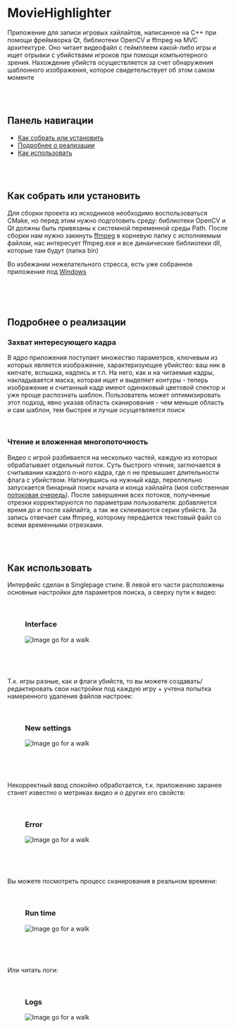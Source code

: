 # MovieHighlighter
<html>
  <body>
    <article>
      <p>
        Приложение для записи игровых хайлайтов, написанное на С++ при помощи фреймворка Qt, библиотеки OpenCV и ffmpeg на MVC архитектуре. Оно читает видеофайл 
        с геймплеем какой-либо игры и ищет отрывки с убийствами игроков при помощи компьютерного зрения. Нахождение убийств осуществляется за счет обнаружения 
        шаблонного изображения, которое свидетельствует об этом самом моменте
      </p>
      <br>
      <br>
    </article>
    <nav>
      <h2>Панель навигации</h2>
      <ul>
        <li><a href="#1">Как собрать или установить</a></li>
        <li><a href="#2">Подробнее о реализации</a></li>
        <li><a href="#3">Как использовать</a></li>
      </ul>
    </nav>
    <br>
    <br>
    <article>
      <h2 id="1">Как собрать или установить</h2>
      <p>
        Для сборки проекта из исходников необходимо воспользоваться CMake, но перед этим нужно подготовить среду: 
        библиотеки OpenCV и Qt должны быть привязаны к системной переменной среды Path. После сборки нам нужно закинуть <a href="https://ffmpeg.org/download.html">ffmpeg</a> 
        в корневую папку с исполняемым файлом, нас интересует ffmpeg.exe и все динаические библиотеки dll, которые там будут (папка bin)
      </p>
      <p>
        Во избежании нежелательного стресса, есть уже собранное приложение под <a href="https://github.com/Alexxxium/Builds/tree/main/MovieHighlighter">Windows</a>
      </p>
      <br>
      <br>
    </article>
    <article>
      <br>
      <h2 id="2">Подробнее о реализации</h2>
      <h3>Захват интересующего кадра</h3>
      <p>
        В ядро приложения поступает множество параметров, ключевым из которых является изображение, характеризующее убийство: ваш ник в килчате, вспышка, надпись и т.п. 
        На него, как и на читаемые кадры, накладывается маска, которая ищет и выделяет контуры - теперь изображение и считанный кадр имеют одинаковый цветовой спектор и уже проще распознать шаблон. 
        Пользователь может оптимизировать этот подход, явно указав область сканирования - чем меньше область и сам шаблон, тем быстрее и лучше осущетвляется поиск
      </p>
      <br>
      <h3>Чтение и вложенная многопоточность</h3>
      <p>
        Видео с игрой разбивается на несколько частей, каждую из которых обрабатывает отдельный поток.
        Суть быстрого чтения, заглючается в считывании каждого n-ного кадра, где n не превышает длительности флага с убийством. Наткнувшись на нужный кадр, 
        переллельно запускается бинарный поиск начала и конца хайлайта (моя собственная <a href="https://github.com/Alexxxium/Algorithms/tree/master/WaiteQueue">потоковая очередь</a>). 
        После завершения всех потоков, полученные отрезки корректируются по параметрам пользователя: 
        добавляется время до и после хайлайта, а так же склеиваются серии убийств. За запись отвечает сам ffmpeg, которому передается текстовый файл со всеми временными отрезками.
      </p>
      <br>
      <br>
    </article>
    <article>
      <h2 id="3">Как использовать</h2>
      <p>
        Интерфейс сделан в Singlepage стиле. В левой его части расположены основные настройки для параметров поиска, а сверху пути к видео:
      </p>
      <br>
      <figure>
        <contitle><h3>Interface</h3></contitle>
        <img src="https://github.com/Alexxxium/DocumentationSources/blob/main/MovieHighlighter/frontView.png", alt="Image go for a walk">
        <h2></h2>
      </figure>
      <br>
      <br>
      <p>
        Т.к. игры разные, как и флаги убийств, то вы можете создавать/редактировать свои настройки под каждую игру
        + учтена попытка намеренного удаления файлов настроек:
      </p>
      <br>
      <figure>
        <contitle><h3>New settings</h3></contitle>
        <img src="https://github.com/Alexxxium/DocumentationSources/blob/main/MovieHighlighter/newFrontView.png", alt="Image go for a walk">
      </figure>
      <h2></h2>
      <br>
      <br>
      <p>
        Некорректный ввод спокойно обработается, т.к. приложению заранее станет известно о метриках видео и о других его свойств:
      </p>
      <br>
      <figure>
        <contitul><h3>Error</h3></contitul>
        <img src="https://github.com/Alexxxium/DocumentationSources/blob/main/MovieHighlighter/errorView.png", alt="Image go for a walk">
      </figure>
      <h2></h2>
      <br>
      <br>
      <p>
        Вы можете посмотреть процесс сканирования в реальном времени:
      </p>
      <br>
      <figure>
        <contitle><h3>Run time</h3></contitle>
        <img src="https://github.com/Alexxxium/DocumentationSources/blob/main/MovieHighlighter/realTimeView.png", alt="Image go for a walk">
      </figure>
      <h2></h2>
      <br>
      <br>
      <p>
        Или читать логи:
      </p>
      <br>
      <figure>
        <contitle><h3>Logs</h3></contitle>
        <img src="https://github.com/Alexxxium/DocumentationSources/blob/main/MovieHighlighter/proccessView.png", alt="Image go for a walk">
      </figure>
    </article>
  </body>
</html>
